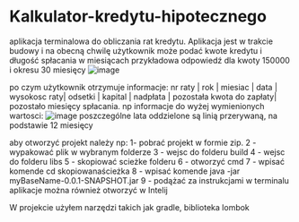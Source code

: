 # Kalkulator-kredytu-hipotecznego 
aplikacja terminalowa do obliczania rat kredytu. Aplikacja jest w trakcie budowy i na obecną chwilę użytkownik może podać kwote kredytu i długość spłacania w miesiącach 
przykładowa odpowiedź dla kwoty 150000 i okresu 30 miesięcy 
![image](https://user-images.githubusercontent.com/97475821/211217011-829b55e2-c5cc-4ca2-8786-f0719822eae2.png)

po czym użytkownik otrzymuje informacje: nr raty | rok | miesiac | data | wysokosc raty| odsetki |  kapital | nadpłata | pozostała kwota do zapłaty| pozostało miesięcy spłacania. np informacje do wyżej wymienionych wartosci:
![image](https://user-images.githubusercontent.com/97475821/211217135-046f1a18-3e76-46ae-9fd0-d9ae0bc71f28.png)
poszczególne lata oddzielone są linią przerywaną, na podstawie 12 miesięcy 


aby otworzyć projekt należy np:
1- pobrać projekt w formie zip. 
2 - wypakować plik w wybranym folderze 
3 - wejsc do folderu build 
4 - wejsc do folderu libs 
5 - skopiować scieżke folderu
6 - otworzyć cmd 
7 - wpisać komende cd skopiowanaścieżka 
8 - wpisać komende java -jar myBaseName-0.0.1-SNAPSHOT.jar
9 - podążać za instrukcjami w terminalu 
aplikacje można również otworzyć w Intelij 

W projekcie użyłem narzędzi takich jak gradle, biblioteka lombok
